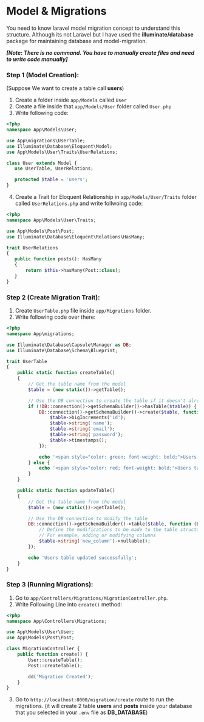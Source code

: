 # Model & Migrations
You need to know laravel model migration concept to understand this structure. Although its not Laravel but I have used the **illuminate/database** package for maintaining database and model-migration.

***[Note: There is no command. You have to manually create files and need to write code manually]***

### Step 1 (Model Creation):
(Suppose We want to create a table call **users**)

 1. Create a folder inside `app/Models` called `User`
 2. Create a file inside that `app/Models/User` folder called `User.php`
 3. Write following code: 
 ```php
 <?php
namespace App\Models\User;

use App\migrations\UserTable;
use Illuminate\Database\Eloquent\Model;
use App\Models\User\Traits\UserRelations;

class User extends Model {
	use UserTable, UserRelations;

	protected $table = 'users';
}
```
 4. Create a Trait for Eloquent Relationship in `app/Models/User/Traits` folder called `UserRelations.php` and write follwoing code:
 ```php
<?php
namespace App\Models\User\Traits;

use App\Models\Post\Post;
use Illuminate\Database\Eloquent\Relations\HasMany;

trait UserRelations
{
	public function posts(): HasMany 
	{
		return $this->hasMany(Post::class);
	}
}
```

### Step 2 (Create Migration Trait):
1. Create `UserTable.php` file inside `app/Migrations` folder.
2. Write following code over there:
```php
<?php
namespace App\migrations;

use Illuminate\Database\Capsule\Manager as DB;
use Illuminate\Database\Schema\Blueprint;

trait UserTable
{
	public static function createTable()
	{
		// Get the table name from the model
		$table = (new static())->getTable();

		// Use the DB connection to create the table if it doesn't already exist
		if (!DB::connection()->getSchemaBuilder()->hasTable($table)) {
			DB::connection()->getSchemaBuilder()->create($table, function (Blueprint $table) {
				$table->bigIncrements('id');
				$table->string('name');
				$table->string('email');
				$table->string('password');
				$table->timestamps();
			});

			echo '<span style="color: green; font-weight: bold;">Users table created successfully.</span><br>';
		} else {
			echo '<span style="color: red; font-weight: bold;">Users table already exists.</span><br>';
		}
	}

	public static function updateTable()
	{
		// Get the table name from the model
		$table = (new static())->getTable();

		// Use the DB connection to modify the table
		DB::connection()->getSchemaBuilder()->table($table, function (Blueprint $table) {
			// Define the modifications to be made to the table structure
			// For example, adding or modifying columns
			$table->string('new_column')->nullable();
		});

		echo 'Users table updated successfully';
	}
}
```

### Step 3 (Running Migrations):
1. Go to `app/Controllers/Migrations/MigrationController.php`.
2. Write Following Line into `create()` method:
```php
<?php
namespace App\Controllers\Migrations;

use App\Models\User\User;
use App\Models\Post\Post;

class MigrationController {
	public function create() {
		User::createTable();
		Post::createTable();

		dd('Migration Created');
	}
}
```
3. Go to `http://localhost:8000/migration/create` route to run the migrations. (it will create 2 table **users** and **posts** inside your database that you selected in your `.env` file as **DB_DATABASE**)

